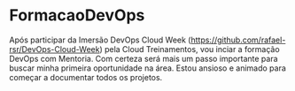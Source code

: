 # FormacaoDevOps

Após participar da Imersão DevOps Cloud Week (https://github.com/rafael-rsr/DevOps-Cloud-Week) pela Cloud Treinamentos, vou inciar a formação DevOps com Mentoria. Com certeza será mais um passo importante para buscar minha primeira oportunidade na área. Estou ansioso e animado para começar a documentar todos os projetos.
